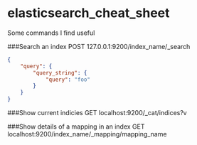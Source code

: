 # elasticsearch_cheat_sheet
Some commands I find useful

###Search an index
POST 127.0.0.1:9200/index_name/_search
```json
{    
    "query": {
        "query_string": {
            "query": "foo"
        }
    }
}
```

###Show current indicies
GET localhost:9200/_cat/indices?v

###Show details of a mapping in an index 
GET localhost:9200/index_name/_mapping/mapping_name
